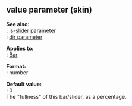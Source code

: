 ## value parameter (skin)    
**See also:**    
:   [is-slider parameter](/%7Bskin%7D/param/is-slider)    
:   [dir parameter](/%7Bskin%7D/param/dir)    
<!-- -->    
**Applies to:**    
:   [Bar](/%7Bskin%7D/control/bar)    
<!-- -->    
**Format:**    
:   number    
<!-- -->    
**Default value:**    
:   0    
The \"fullness\" of this bar/slider, as a percentage.  